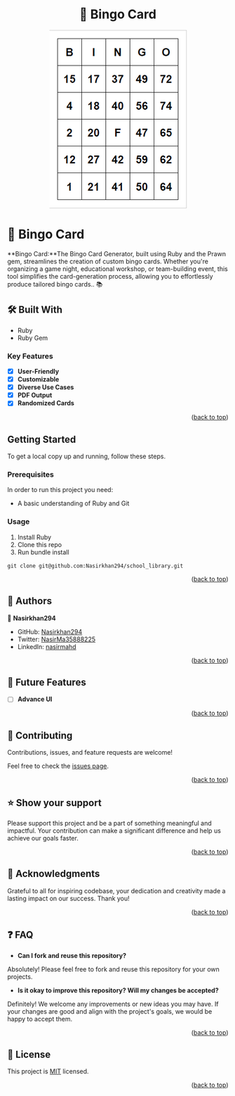 <a name="readme-top"></a>

<div align="center">
  <h1>📖 Bingo Card</h1>
</div>

<div align="center">
  <img src="./bingo_card.png" alt="bingo card"/>
</div>


<!-- PROJECT DESCRIPTION -->

# 📖 Bingo Card <a name="about-project"></a>

**Bingo Card:**The Bingo Card Generator, built using Ruby and the Prawn gem, streamlines the creation of custom bingo cards. Whether you're organizing a game night, educational workshop, or team-building event, this tool simplifies the card-generation process, allowing you to effortlessly produce tailored bingo cards.. 📚

## 🛠 Built With <a name="built-with"></a>

  <ul>
    <li>Ruby</li>
    <li>Ruby Gem</li>
  </ul>

<!-- Features -->

### Key Features <a name="key-features"></a>

- [x] **User-Friendly**
- [x] **Customizable**
- [x] **Diverse Use Cases**
- [x] **PDF Output**
- [x] **Randomized Cards**

<p align="right">(<a href="#readme-top">back to top</a>)</p>

## Getting Started

To get a local copy up and running, follow these steps.

### Prerequisites
In order to run this project you need:
  * A basic understanding of Ruby and Git
### Usage
1. Install Ruby
2. Clone this repo 
3. Run bundle install
```
git clone git@github.com:Nasirkhan294/school_library.git
```

<p align="right">(<a href="#readme-top">back to top</a>)</p>

<!-- AUTHORS -->

## 👥 Authors <a name="authors"></a>

👤 **Nasirkhan294**

- GitHub: [Nasirkhan294](https://github.com/Nasirkhan294)
- Twitter: [NasirMa35888225](https://twitter.com/NasirMa35888225)
- LinkedIn: [nasirmahd](https://www.linkedin.com/in/nasirmahd/)

<p align="right">(<a href="#readme-top">back to top</a>)</p>

<!-- FUTURE FEATURES -->

## 🔭 Future Features <a name="future-features"></a>

- [ ] **Advance UI**

<p align="right">(<a href="#readme-top">back to top</a>)</p>

<!-- CONTRIBUTING -->

## 🤝 Contributing <a name="contributing"></a>

Contributions, issues, and feature requests are welcome!

Feel free to check the [issues page](../../issues/).

<p align="right">(<a href="#readme-top">back to top</a>)</p>

<!-- SUPPORT -->

## ⭐️ Show your support <a name="support"></a>

Please support this project and be a part of something meaningful and impactful. Your contribution can make a significant difference and help us achieve our goals faster.

<p align="right">(<a href="#readme-top">back to top</a>)</p>

<!-- ACKNOWLEDGEMENTS -->

## 🙏 Acknowledgments <a name="acknowledgements"></a>

Grateful to all for inspiring codebase, your dedication and creativity made a lasting impact on our success. Thank you!

<p align="right">(<a href="#readme-top">back to top</a>)</p>

## :question: FAQ <a name="faq"></a>

- **Can I fork and reuse this repository?**

Absolutely! Please feel free to fork and reuse this repository for your own projects.

- **Is it okay to improve this repository? Will my changes be accepted?**

Definitely! We welcome any improvements or new ideas you may have. If your changes are good and align with the project's goals, we would be happy to accept them.


<p align="right">(<a href="#readme-top">back to top</a>)</p>

<!-- LICENSE -->

## 📝 License <a name="license"></a>

This project is [MIT](./LICENSE) licensed.

<p align="right">(<a href="#readme-top">back to top</a>)</p>
